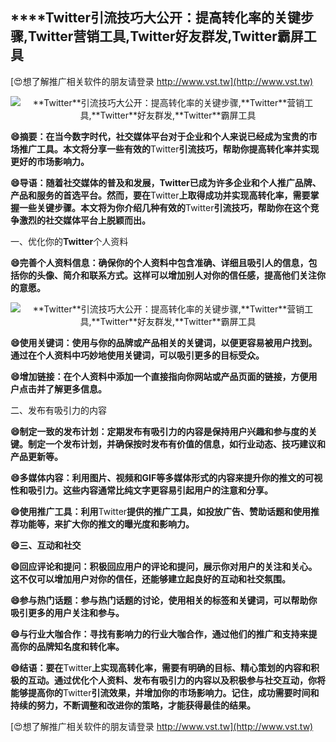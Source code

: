 ## ****Twitter**引流技巧大公开：提高转化率的关键步骤,**Twitter**营销工具,**Twitter**好友群发,**Twitter**霸屏工具**

[😍想了解推广相关软件的朋友请登录 http://www.vst.tw](http://www.vst.tw)

 <center><img src="https://vst.tw/MP4/tuiguang/png/7.png" alt="**Twitter**引流技巧大公开：提高转化率的关键步骤,**Twitter**营销工具,**Twitter**好友群发,**Twitter**霸屏工具"></center>

**😄摘要：在当今数字时代，社交媒体平台对于企业和个人来说已经成为宝贵的市场推广工具。本文将分享一些有效的**Twitter**引流技巧，帮助你提高转化率并实现更好的市场影响力。**

**😄导语：随着社交媒体的普及和发展，**Twitter**已成为许多企业和个人推广品牌、产品和服务的首选平台。然而，要在**Twitter**上取得成功并实现高转化率，需要掌握一些关键步骤。本文将为你介绍几种有效的**Twitter**引流技巧，帮助你在这个竞争激烈的社交媒体平台上脱颖而出。**

一、优化你的**Twitter**个人资料

**😄完善个人资料信息：确保你的个人资料中包含准确、详细且吸引人的信息，包括你的头像、简介和联系方式。这样可以增加别人对你的信任感，提高他们关注你的意愿。**

 <center><img src="https://vst.tw/MP4/tuiguang/png/8.png" alt="**Twitter**引流技巧大公开：提高转化率的关键步骤,**Twitter**营销工具,**Twitter**好友群发,**Twitter**霸屏工具"></center>

**😄使用关键词：使用与你的品牌或产品相关的关键词，以便更容易被用户找到。通过在个人资料中巧妙地使用关键词，可以吸引更多的目标受众。**

**😄增加链接：在个人资料中添加一个直接指向你网站或产品页面的链接，方便用户点击并了解更多信息。**

二、发布有吸引力的内容

**😄制定一致的发布计划：定期发布有吸引力的内容是保持用户兴趣和参与度的关键。制定一个发布计划，并确保按时发布有价值的信息，如行业动态、技巧建议和产品更新等。**

**😄多媒体内容：利用图片、视频和GIF等多媒体形式的内容来提升你的推文的可视性和吸引力。这些内容通常比纯文字更容易引起用户的注意和分享。**

**😄使用推广工具：利用**Twitter**提供的推广工具，如投放广告、赞助话题和使用推荐功能等，来扩大你的推文的曝光度和影响力。**

**😄三、互动和社交**

**😄回应评论和提问：积极回应用户的评论和提问，展示你对用户的关注和关心。这不仅可以增加用户对你的信任，还能够建立起良好的互动和社交氛围。**

**😄参与热门话题：参与热门话题的讨论，使用相关的标签和关键词，可以帮助你吸引更多的用户关注和参与。**

**😄与行业大咖合作：寻找有影响力的行业大咖合作，通过他们的推广和支持来提高你的品牌知名度和转化率。**

**😄结语：要在**Twitter**上实现高转化率，需要有明确的目标、精心策划的内容和积极的互动。通过优化个人资料、发布有吸引力的内容以及积极参与社交互动，你将能够提高你的**Twitter**引流效果，并增加你的市场影响力。记住，成功需要时间和持续的努力，不断调整和改进你的策略，才能获得最佳的结果。**

[😍想了解推广相关软件的朋友请登录 http://www.vst.tw](http://www.vst.tw)



